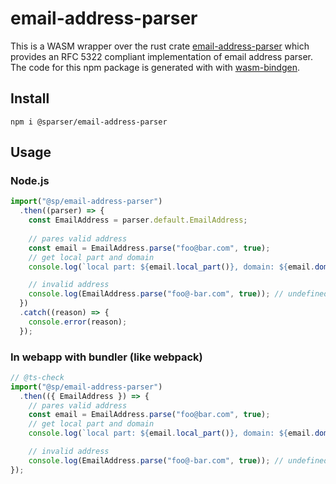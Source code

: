 # email-address-parser

This is a WASM wrapper over the rust crate [email-address-parser](TODO) which provides an RFC 5322 compliant implementation of email address parser.
The code for this npm package is generated with with [wasm-bindgen](https://github.com/rustwasm/wasm-bindgen).

## Install

```shell
npm i @sparser/email-address-parser
```

## Usage

### Node.js

```js
import("@sp/email-address-parser")
  .then((parser) => {
    const EmailAddress = parser.default.EmailAddress;
    
    // pares valid address
    const email = EmailAddress.parse("foo@bar.com", true);
    // get local part and domain
    console.log(`local part: ${email.local_part()}, domain: ${email.domain()}`); // local part: foo, domain: bar.com

    // invalid address
    console.log(EmailAddress.parse("foo@-bar.com", true)); // undefined
  })
  .catch((reason) => {
    console.error(reason);
  });
```

### In webapp with bundler (like webpack)

```js
// @ts-check
import("@sp/email-address-parser")
  .then(({ EmailAddress }) => {
    // pares valid address
    const email = EmailAddress.parse("foo@bar.com", true);
    // get local part and domain
    console.log(`local part: ${email.local_part()}, domain: ${email.domain()}`);  // local part: foo, domain: bar.com

    // invalid address
    console.log(EmailAddress.parse("foo@-bar.com", true)); // undefined
});

```